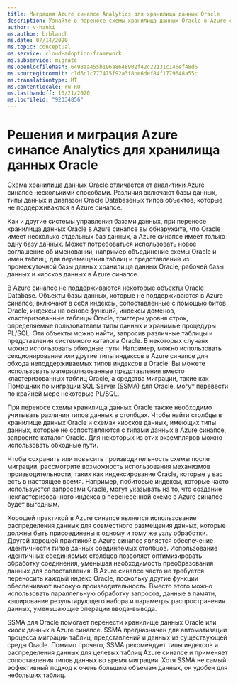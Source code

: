 ```yaml
---
title: Миграция Azure синапсе Analytics для хранилища данных Oracle
description: Узнайте о переносе схемы хранилища данных Oracle в Azure синапсе Analytics с помощью инфраструктуры внедрения в облаке для Azure.
author: v-hanki
ms.author: brblanch
ms.date: 07/14/2020
ms.topic: conceptual
ms.service: cloud-adoption-framework
ms.subservice: migrate
ms.openlocfilehash: 6498aa455b196a8648902f42c22131c146ef48d6
ms.sourcegitcommit: c1d6c1c777475f92a3f8be6def84f1779648a55c
ms.translationtype: MT
ms.contentlocale: ru-RU
ms.lasthandoff: 10/21/2020
ms.locfileid: "92334856"
---
```

<!-- cSpell:ignore Exadata SSMA -->

# <a name="azure-synapse-analytics-solutions-and-migration-for-an-oracle-data-warehouse"></a>Решения и миграция Azure синапсе Analytics для хранилища данных Oracle

Схема хранилища данных Oracle отличается от аналитики Azure синапсе несколькими способами. Различия включают базы данных, типы данных и диапазон Oracle Databaseных типов объектов, которые не поддерживаются в Azure синапсе.

Как и другие системы управления базами данных, при переносе хранилища данных Oracle в Azure синапсе вы обнаружите, что Oracle имеет несколько отдельных баз данных, а Azure синапсе имеет только одну базу данных. Может потребоваться использовать новое соглашение об именовании, например объединение схемы Oracle и имен таблиц, для перемещения таблиц и представлений из промежуточной базы данных хранилища данных Oracle, рабочей базы данных и киосков данных в Azure синапсе.

В Azure синапсе не поддерживаются некоторые объекты Oracle Database. Объекты базы данных, которые не поддерживаются в Azure синапсе, включают в себя индексы, сопоставленные с помощью битов Oracle, индексы на основе функций, индексы доменов, кластеризованные таблицы Oracle, триггеры уровня строк, определяемые пользователем типы данных и хранимые процедуры PL/SQL. Эти объекты можно найти, запросив различные таблицы и представления системного каталога Oracle. В некоторых случаях можно использовать обходные пути. Например, можно использовать секционирование или другие типы индексов в Azure синапсе для обхода неподдерживаемых типов индексов в Oracle. Вы можете использовать материализованные представления вместо кластеризованных таблиц Oracle, а средства миграции, такие как Помощник по миграции SQL Server (SSMA) для Oracle, могут перевести по крайней мере некоторые PL/SQL.

При переносе схемы хранилища данных Oracle также необходимо учитывать различия типов данных в столбцах. Чтобы найти столбцы в хранилище данных Oracle и схемах киосков данных, имеющих типы данных, которые не сопоставляются с типами данных в Azure синапсе, запросите каталог Oracle. Для некоторых из этих экземпляров можно использовать обходные пути.

Чтобы сохранить или повысить производительность схемы после миграции, рассмотрите возможность использования механизмов производительности, таких как индексирование Oracle, которые у вас есть в настоящее время. Например, побитовые индексы, которые часто используются запросами Oracle, могут указывать на то, что создание некластеризованного индекса в перенесенной схеме в Azure синапсе будет выгодным.

Хорошей практикой в Azure синапсе является использование распределения данных для совместного размещения данных, которые должны быть присоединены к одному и тому же узлу обработки. Другой хорошей практикой в Azure синапсе является обеспечение идентичности типов данных соединяемых столбцов. Использование идентичных соединяемых столбцов позволяет оптимизировать обработку соединения, уменьшая необходимость преобразования данных для сопоставления. В Azure синапсе часто не требуется переносить каждый индекс Oracle, поскольку другие функции обеспечивают высокую производительность. Вместо этого можно использовать параллельную обработку запросов, данные в памяти, кэширование результирующего набора и параметры распространения данных, уменьшающие операции ввода-вывода.

SSMA для Oracle помогает перенести хранилище данных Oracle или киоск данных в Azure синапсе. SSMA предназначен для автоматизации процесса миграции таблиц, представлений и данных из существующей среды Oracle. Помимо прочего, SSMA рекомендует типы индексов и распределения данных для целевых таблиц Azure синапсе и применяет сопоставления типов данных во время миграции. Хотя SSMA не самый эффективный подход к очень большим объемам данных, он удобен для небольших таблиц.
